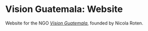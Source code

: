 # Vision Guatemala: Website

Website for the NGO [*Vision Guatemala*](http://google.com/), founded by Nicola Roten.